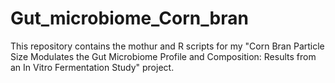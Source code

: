 # Gut_microbiome_Corn_bran

This repository contains the mothur and R scripts for my "Corn Bran Particle Size Modulates the Gut Microbiome Profile and Composition: Results from an In Vitro Fermentation Study" project. 
